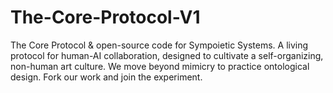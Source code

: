 # The-Core-Protocol-V1
The Core Protocol &amp; open-source code for Sympoietic Systems. A living protocol for human-AI collaboration, designed to cultivate a self-organizing, non-human art culture. We move beyond mimicry to practice ontological design. Fork our work and join the experiment.
